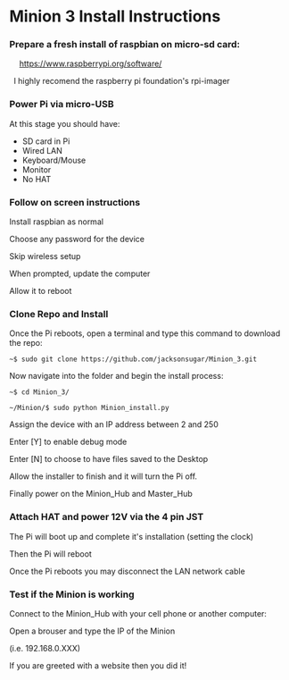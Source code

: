 # Minion 3 Install Instructions

### Prepare a fresh install of raspbian on micro-sd card:

&emsp; https://www.raspberrypi.org/software/

&nbsp; I highly recomend the raspberry pi foundation's rpi-imager

### Power Pi via micro-USB

At this stage you should have:

- SD card in Pi
- Wired LAN
- Keyboard/Mouse
- Monitor
- No HAT

### Follow on screen instructions

Install raspbian as normal

Choose any password for the device

Skip wireless setup

When prompted, update the computer

Allow it to reboot

### Clone Repo and Install

Once the Pi reboots, open a terminal and type this command to download the repo:


  `~$ sudo git clone https://github.com/jacksonsugar/Minion_3.git`
  
Now navigate into the folder and begin the install process:
  
  `~$ cd Minion_3/`
  
  `~/Minion/$ sudo python Minion_install.py`
  
  Assign the device with an IP address between 2 and 250
  
  Enter [Y] to enable debug mode
  
  Enter [N] to choose to have files saved to the Desktop
  
  Allow the installer to finish and it will turn the Pi off.
  
  Finally power on the Minion_Hub and Master_Hub
  
  ### Attach HAT and power 12V via the 4 pin JST
  
  The Pi will boot up and complete it's installation (setting the clock)
  
  Then the Pi will reboot
  
  Once the Pi reboots you may disconnect the LAN network cable
  
  ### Test if the Minion is working
  
  Connect to the Minion_Hub with your cell phone or another computer:
  
  Open a brouser and type the IP of the Minion
  
  (i.e. 192.168.0.XXX)
  
  If you are greeted with a website then you did it!
  
  
  
  
  
